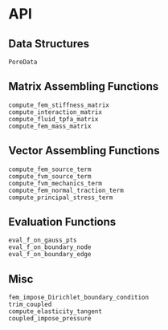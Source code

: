 # API

## Data Structures
```@docs
PoreData
```

## Matrix Assembling Functions
```@docs
compute_fem_stiffness_matrix
compute_interaction_matrix
compute_fluid_tpfa_matrix
compute_fem_mass_matrix
```

## Vector Assembling Functions
```@docs
compute_fem_source_term
compute_fvm_source_term
compute_fvm_mechanics_term
compute_fem_normal_traction_term
compute_principal_stress_term
```

## Evaluation Functions
```@docs
eval_f_on_gauss_pts
eval_f_on_boundary_node
eval_f_on_boundary_edge
```

## Misc

```@docs
fem_impose_Dirichlet_boundary_condition
trim_coupled
compute_elasticity_tangent
coupled_impose_pressure
```

